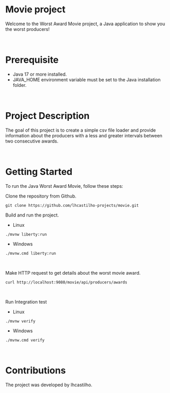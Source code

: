 ﻿# Movie project
Welcome to the Worst Award Movie project, a Java application to show you the worst producers! 

<br>

# Prerequisite
* Java 17 or more installed.
* JAVA_HOME environment variable must be set to the Java installation folder.

<br>

# Project Description
The goal of this project is to create a simple csv file loader and provide information about the producers with a less and greater intervals between two consecutive awards.

<br>

# Getting Started
To run the Java Worst Award Movie, follow these steps:

Clone the repository from Github.
```
git clone https://github.com/lhcastilho-projects/movie.git
```

Build and run the project.
* Linux
```
./mvnw liberty:run
```

* Windows
```
./mvnw.cmd liberty:run
```

<br>

Make HTTP request to get details about the worst movie award.
```
curl http://localhost:9080/movie/api/producers/awards
```

<br>

Run Integration test

* Linux 
```
./mvnw verify
```

* Windows
```
./mvnw.cmd verify
```

<br>

# Contributions

The project was developed by lhcastilho.


